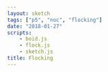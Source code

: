 ```yaml
---
layout: sketch
tags: ["p5", "noc", "flocking"]
date: "2018-01-27"
scripts: 
    - boid.js
    - flock.js
    - sketch.js
title: Flocking
---
```

